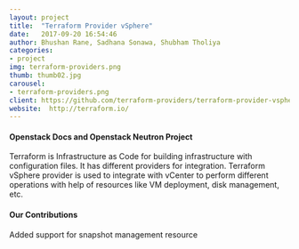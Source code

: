```yaml
---
layout: project
title:  "Terraform Provider vSphere"
date:   2017-09-20 16:54:46
author: Bhushan Rane, Sadhana Sonawa, Shubham Tholiya
categories:
- project
img: terraform-providers.png
thumb: thumb02.jpg
carousel:
- terraform-providers.png
client: https://github.com/terraform-providers/terraform-provider-vsphere
website:  http://terraform.io/
---
```


#### Openstack Docs and Openstack Neutron Project
Terraform is Infrastructure as Code for building infrastructure with configuration files. It has different providers for integration. Terraform vSphere provider is used to integrate with vCenter to perform different operations with help of resources like VM deployment, disk management, etc.

#### Our Contributions
Added support for snapshot management resource
